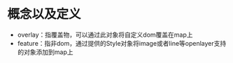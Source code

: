 # 概念以及定义

- overlay：指覆盖物，可以通过此对象将自定义dom覆盖在map上
- feature：指非dom，通过提供的Style对象将image或者line等openlayer支持的对象添加到map上
